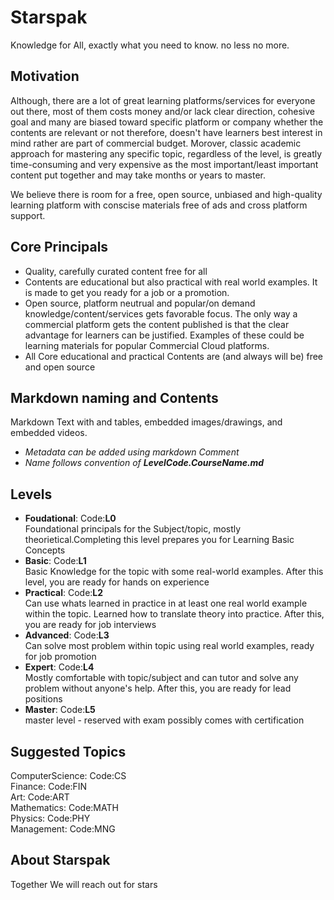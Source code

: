 # Starspak

Knowledge for All, exactly what you need to know. no less no more.

## Motivation

Although, there are a lot of great learning platforms/services for everyone out there, most of them costs money and/or lack clear direction, cohesive goal and many are biased toward specific platform or company whether the contents are relevant or not therefore, doesn't have learners best interest in mind rather are part of commercial budget.
Morover, classic academic approach for mastering any specific topic, regardless of the level, is greatly time-consuming and very expensive as the most important/least important content put together and may take months or years to master.

We believe there is room for a free, open source, unbiased and high-quality learning platform with conscise materials free of ads and cross platform support.

## Core Principals

* Quality, carefully curated content free for all
* Contents are educational but also practical with real world examples. It is made to get you ready for a job or a promotion.
* Open source, platform neutrual and popular/on demand knowledge/content/services gets favorable focus. The only way a commercial platform gets the content published is that the clear advantage for learners can be justified. Examples of these could be learning materials for popular Commercial Cloud platforms.
* All Core educational and practical Contents are (and always will be) free and open source

## Markdown naming and Contents

Markdown Text with and tables, embedded images/drawings, and embedded videos.

* *Metadata can be added using markdown Comment*
* *Name follows convention of **LevelCode.CourseName.md***

## Levels

* **Foudational**: Code:**L0**  
  Foundational principals for the Subject/topic, mostly theorietical.Completing this level prepares you for Learning Basic Concepts
* **Basic**: Code:**L1**  
  Basic Knowledge for the topic with some real-world examples. After this level, you are ready for hands on experience
* **Practical**: Code:**L2**  
  Can use whats learned in practice in at least one real world example within the topic. Learned how to translate theory into practice. After this, you are ready for job interviews
* **Advanced**: Code:**L3**  
  Can solve most problem within topic using real world examples, ready for job promotion
* **Expert**: Code:**L4**  
  Mostly comfortable with topic/subject and can tutor and solve any problem without anyone's help. After this, you are ready for lead positions
* **Master**: Code:**L5**  
  master level - reserved with exam possibly comes with certification

## Suggested Topics

ComputerScience: Code:CS  
Finance: Code:FIN  
Art: Code:ART  
Mathematics: Code:MATH  
Physics: Code:PHY  
Management: Code:MNG  

## About Starspak

Together We will reach out for stars
